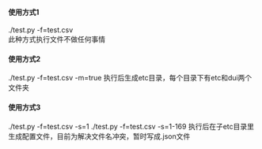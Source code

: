 #### 使用方式1

./test.py -f=test.csv  
此种方式执行文件不做任何事情

#### 使用方式2

./test.py -f=test.csv -m=true
执行后生成etc目录，每个目录下有etc和dui两个文件夹

#### 使用方式3

./test.py -f=test.csv -s=1
./test.py -f=test.csv -s=1-169
执行后在子etc目录里生成配置文件，目前为解决文件名冲突，暂时写成.json文件

